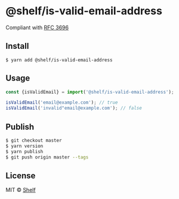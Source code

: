 # @shelf/is-valid-email-address

Compliant with [RFC 3696](https://www.rfc-editor.org/rfc/rfc3696#section-3)

## Install

```
$ yarn add @shelf/is-valid-email-address
```

## Usage

```js
const {isValidEmail} = import('@shelf/is-valid-email-address');

isValidEmail('email@example.com'); // true
isValidEmail('invalid"email@example.com'); // false
```

## Publish

```sh
$ git checkout master
$ yarn version
$ yarn publish
$ git push origin master --tags
```

## License

MIT © [Shelf](https://shelf.io)
